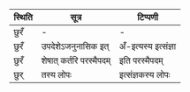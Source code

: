 | स्थिति | सूत्र | टिप्पणी |
| ----- | ------- | ------ |
| छुरँ | - | - |
| छुरँ | उपदेशेऽजनुनासिक इत् | अँ-इत्यस्य इत्संज्ञा |
| छुरँ | शेषात् कर्तरि परस्मैपदम् | इति परस्मैपदम् |
| छुर् | तस्य लोपः | इत्संज्ञकस्य लोपः |
